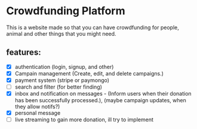 # Crowdfunding Platform

This is a website made so that you can have crowdfunding for people, animal and other things that you might need.

## features:
- [X] authentication (login, signup, and other)
- [X] Campain management (Create, edit, and delete campaigns.)
- [X] payment system (stripe or paymongo)
- [ ] search and filter (for better finding)
- [X] inbox and notification on messages - (Inform users when their donation has been successfully processed.), (maybe campaign updates, when they allow notifs?)
- [X] personal message
- [ ] live streaming to gain more donation, ill try to implement